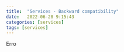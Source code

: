 ```yaml
---
title:  "Services - Backward compatibility"
date:   2022-06-28 9:15:43
categories: [services]
tags: [services]	
---
```

Erro
